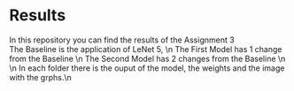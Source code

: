 # Results

In this repository you can find the results of the Assignment 3  \
The Baseline is the application of LeNet 5, \n
The First Model has 1 change from the Baseline \n
The Second Model has 2 changes from the Baseline \n
\n
In each folder there is the ouput of the model, the weights and the image with the grphs.\n
